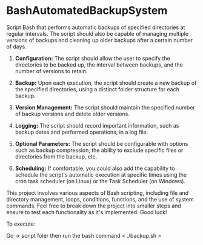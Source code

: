 # BashAutomatedBackupSystem
Script Bash that performs automatic backups of specified directories at regular intervals. The script should also be capable of managing multiple versions of backups and cleaning up older backups after a certain number of days.

1. **Configuration:** The script should allow the user to specify the directories to be backed up, the interval between backups, and the number of versions to retain.

2. **Backup:** Upon each execution, the script should create a new backup of the specified directories, using a distinct folder structure for each backup.

3. **Version Management:** The script should maintain the specified number of backup versions and delete older versions.

4. **Logging:** The script should record important information, such as backup dates and performed operations, in a log file.

5. **Optional Parameters:** The script should be configurable with options such as backup compression, the ability to exclude specific files or directories from the backup, etc.

6. **Scheduling:** If comfortable, you could also add the capability to schedule the script's automatic execution at specific times using the cron task scheduler (on Linux) or the Task Scheduler (on Windows).

This project involves various aspects of Bash scripting, including file and directory management, loops, conditions, functions, and the use of system commands. Feel free to break down the project into smaller steps and ensure to test each functionality as it's implemented. Good luck!

To execute:

Go -> script foler then run the bash command < ./backup.sh >
